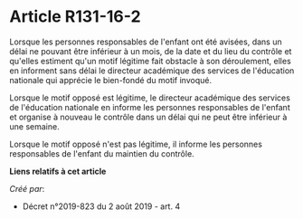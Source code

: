 # Article R131-16-2

Lorsque les personnes responsables de l'enfant ont été avisées, dans un délai ne pouvant être inférieur à un mois, de la date
et du lieu du contrôle et qu'elles estiment qu'un motif légitime fait obstacle à son déroulement, elles en informent sans
délai le directeur académique des services de l'éducation nationale qui apprécie le bien-fondé du motif invoqué.

Lorsque le motif opposé est légitime, le directeur académique des services de l'éducation nationale en informe les personnes
responsables de l'enfant et organise à nouveau le contrôle dans un délai qui ne peut être inférieur à une semaine.

Lorsque le motif opposé n'est pas légitime, il informe les personnes responsables de l'enfant du maintien du contrôle.

**Liens relatifs à cet article**

_Créé par_:

  - Décret n°2019-823 du 2 août 2019 - art. 4
